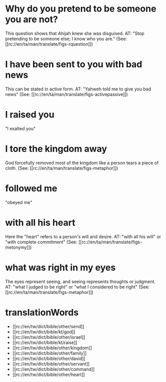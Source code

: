 # Why do you pretend to be someone you are not?

This question shows that Ahijah knew she was disguised. AT: "Stop pretending to be someone else; I know who you are." (See: [[rc://en/ta/man/translate/figs-rquestion]])

# I have been sent to you with bad news

This can be stated in active form. AT: "Yahweh told me to give you bad news" (See: [[rc://en/ta/man/translate/figs-activepassive]])

# I raised you

"I exalted you"

# I tore the kingdom away

God forcefully removed most of the kingdom like a person tears a piece of cloth. (See: [[rc://en/ta/man/translate/figs-metaphor]])

# followed me

"obeyed me"

# with all his heart

Here the "heart" refers to a person's will and desire. AT: "with all his will" or "with complete commitment" (See: [[rc://en/ta/man/translate/figs-metonymy]])

# what was right in my eyes

The eyes represent seeing, and seeing represents thoughts or judgment. AT: "what I judged to be right" or "what I considered to be right" (See: [[rc://en/ta/man/translate/figs-metaphor]])

# translationWords

* [[rc://en/tw/dict/bible/other/send]]
* [[rc://en/tw/dict/bible/kt/god]]
* [[rc://en/tw/dict/bible/other/israel]]
* [[rc://en/tw/dict/bible/kt/raise]]
* [[rc://en/tw/dict/bible/other/kingdom]]
* [[rc://en/tw/dict/bible/other/family]]
* [[rc://en/tw/dict/bible/other/david]]
* [[rc://en/tw/dict/bible/other/servant]]
* [[rc://en/tw/dict/bible/other/command]]
* [[rc://en/tw/dict/bible/other/heart]]